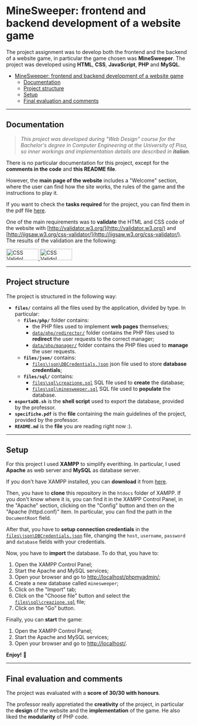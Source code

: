 # MineSweeper: frontend and backend development of a website game

The project assignment was to develop both the frontend and the backend of a website game, in particular the game chosen was **MineSweeper**. The project was developed using **HTML**, **CSS**, **JavaScript**, **PHP** and **MySQL**.
- [MineSweeper: frontend and backend development of a website game](#minesweeper-frontend-and-backend-development-of-a-website-game)
  - [Documentation](#documentation)
  - [Project structure](#project-structure)
  - [Setup](#setup)
  - [Final evaluation and comments](#final-evaluation-and-comments)


---

## Documentation

> _This project was developed during "Web Design" course for the Bachelor's degree in Computer Engineering at the University of Pisa, so inner workings and implementation details are described in **italian**._

There is no particular documentation for this project, except for the **comments in the code** and **this README file**. 

However, the **main page of the website** includes a "Welcome" section, where the user can find how the site works, the rules of the game and the instructions to play it.

If you want to check the **tasks required** for the project, you can find them in the pdf file [here](specifiche.pdf).

One of the main requirements was to **validate** the HTML and CSS code of the website with [http://validator.w3.org/](http://validator.w3.org/) and [http://jigsaw.w3.org/css-validator/](http://jigsaw.w3.org/css-validator/). The results of the validation are the following:
<p>
    <a href="http://jigsaw.w3.org/css-validator/check/referer">
        <img style="border:0;width:88px;height:31px"
            src="https://www.w3.org/Icons/valid-html401-blue"
            alt="CSS Valido!" />
    </a>
    <a href="http://jigsaw.w3.org/css-validator/check/referer">
        <img style="border:0;width:88px;height:31px"
            src="http://jigsaw.w3.org/css-validator/images/vcss-blue"
            alt="CSS Valido!" />
    </a>
</p>

---

## Project structure

The project is structured in the following way:
- **`files/`** contains all the files used by the application, divided by type. In particular:
  - **`files/php/`** folder contains:
    - the PHP files used to implement **web pages** themselves;
    - [`data/php/redirector/`](files/php/redirector) folder contains the PHP files used to **redirect** the user requests to the correct manager;
    - [`data/php/manager/`](files/php/manager) folder contains the PHP files used to **manage** the user requests.
  - **`files/json/`** contains:
    - [`files\json\DBCredentials.json`](files\json\DBCredentials.json) json file used to store **database credentials**;
  - **`files/sql/`** contains:
    - [`files\sql\creazione.sql`](files\sql\creazione.sql) SQL file used to **create** the database;
    - [`files\sql\minesweeper.sql`](files\sql\minesweeper.sql) SQL file used to **populate** the database.
- **`esportaDB.sh`** is the **shell script** used to export the database, provided by the professor.
- **`specifiche.pdf`** is the **file** containing the main guidelines of the project, provided by the professor.
- **`README.md`** is the **file** you are reading right now :).

---

## Setup

For this project I used **XAMPP** to simplify everithing. In particular, I used **Apache** as web server and **MySQL** as database server.

If you don't have XAMPP installed, you can **download** it from [here](https://www.apachefriends.org/it/index.html).

Then, you have to **clone** this repository in the `htdocs` folder of XAMPP. If you don't know where it is, you can find it in the XAMPP Control Panel, in the "Apache" section, clicking on the "Config" button and then on the "Apache (httpd.conf)" item. In particular, you can find the path in the `DocumentRoot` field.

After that, you have to **setup connection credentials** in the [`files\json\DBCredentials.json`](files\json\DBCredentials.json) file, changing the `host`, `username`, `password` and `database` fields with your credentials.

Now, you have to **import** the database. To do that, you have to:
1. Open the XAMPP Control Panel;
2. Start the Apache and MySQL services;
3. Open your browser and go to [http://localhost/phpmyadmin/](http://localhost/phpmyadmin/);
4. Create a new database called `minesweeper`;
5. Click on the "Import" tab;
6. Click on the "Choose file" button and select the [`files\sql\creazione.sql`](files\sql\creazione.sql) file;
7. Click on the "Go" button.

Finally, you can **start** the game:
1. Open the XAMPP Control Panel;
2. Start the Apache and MySQL services;
3. Open your browser and go to [http://localhost/](http://localhost/).

**Enjoy!** 🌼

---

## Final evaluation and comments

The project was evaluated with a **score of 30/30 with honours**.

The professor really appretiated the **creativity** of the project, in particular the **design** of the website and the **implementation** of the game. He also liked the **modularity** of PHP code.
 
